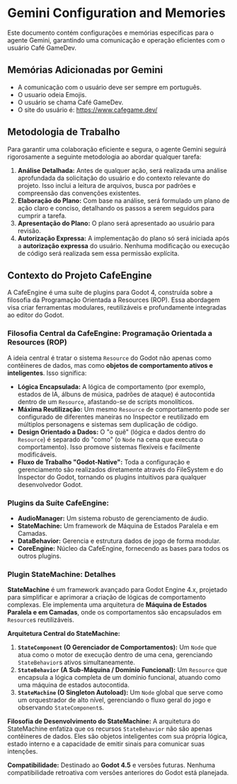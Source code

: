 # Gemini Configuration and Memories

Este documento contém configurações e memórias específicas para o agente Gemini, garantindo uma comunicação e operação eficientes com o usuário Café GameDev.

## Memórias Adicionadas por Gemini

-   A comunicação com o usuário deve ser sempre em português.
-   O usuario odeia Emojis.
-   O usuário se chama Café GameDev.
-   O site do usuário é: https://www.cafegame.dev/

## Metodologia de Trabalho

Para garantir uma colaboração eficiente e segura, o agente Gemini seguirá rigorosamente a seguinte metodologia ao abordar qualquer tarefa:

1.  **Análise Detalhada:** Antes de qualquer ação, será realizada uma análise aprofundada da solicitação do usuário e do contexto relevante do projeto. Isso inclui a leitura de arquivos, busca por padrões e compreensão das convenções existentes.
2.  **Elaboração do Plano:** Com base na análise, será formulado um plano de ação claro e conciso, detalhando os passos a serem seguidos para cumprir a tarefa.
3.  **Apresentação do Plano:** O plano será apresentado ao usuário para revisão.
4.  **Autorização Expressa:** A implementação do plano só será iniciada após a **autorização expressa** do usuário. Nenhuma modificação ou execução de código será realizada sem essa permissão explícita.

## Contexto do Projeto CafeEngine

A CafeEngine é uma suíte de plugins para Godot 4, construída sobre a filosofia da Programação Orientada a Resources (ROP). Essa abordagem visa criar ferramentas modulares, reutilizáveis e profundamente integradas ao editor do Godot.

### Filosofia Central da CafeEngine: Programação Orientada a Resources (ROP)

A ideia central é tratar o sistema `Resource` do Godot não apenas como contêineres de dados, mas como **objetos de comportamento ativos e inteligentes**. Isso significa:

-   **Lógica Encapsulada:** A lógica de comportamento (por exemplo, estados de IA, álbuns de música, padrões de ataque) é autocontida dentro de um `Resource`, afastando-se de scripts monolíticos.
-   **Máxima Reutilização:** Um mesmo `Resource` de comportamento pode ser configurado de diferentes maneiras no Inspector e reutilizado em múltiplos personagens e sistemas sem duplicação de código.
-   **Design Orientado a Dados:** O "o quê" (lógica e dados dentro do `Resource`) é separado do "como" (o `Node` na cena que executa o comportamento). Isso promove sistemas flexíveis e facilmente modificáveis.
-   **Fluxo de Trabalho "Godot-Native":** Toda a configuração e gerenciamento são realizados diretamente através do FileSystem e do Inspector do Godot, tornando os plugins intuitivos para qualquer desenvolvedor Godot.

### Plugins da Suíte CafeEngine:

-   **AudioManager:** Um sistema robusto de gerenciamento de áudio.
-   **StateMachine:** Um framework de Máquina de Estados Paralela e em Camadas.
-   **DataBehavior:** Gerencia e estrutura dados de jogo de forma modular.
-   **CoreEngine:** Núcleo da CafeEngine, fornecendo as bases para todos os outros plugins.

### Plugin StateMachine: Detalhes

**StateMachine** é um framework avançado para Godot Engine 4.x, projetado para simplificar e aprimorar a criação de lógicas de comportamento complexas. Ele implementa uma arquitetura de **Máquina de Estados Paralela e em Camadas**, onde os comportamentos são encapsulados em `Resource`s reutilizáveis.

**Arquitetura Central do StateMachine:**

1.  **`StateComponent` (O Gerenciador de Comportamentos):** Um `Node` que atua como o motor de execução dentro de uma cena, gerenciando `StateBehavior`s ativos simultaneamente.
2.  **`StateBehavior` (A Sub-Máquina / Domínio Funcional):** Um `Resource` que encapsula a lógica completa de um domínio funcional, atuando como uma máquina de estados autocontida.
3.  **`StateMachine` (O Singleton Autoload):** Um `Node` global que serve como um orquestrador de alto nível, gerenciando o fluxo geral do jogo e observando `StateComponent`s.

**Filosofia de Desenvolvimento do StateMachine:** A arquitetura do StateMachine enfatiza que os recursos `StateBehavior` não são apenas contêineres de dados. Eles são objetos inteligentes com sua própria lógica, estado interno e a capacidade de emitir sinais para comunicar suas intenções.

**Compatibilidade:** Destinado ao **Godot 4.5** e versões futuras. Nenhuma compatibilidade retroativa com versões anteriores do Godot está planejada.
